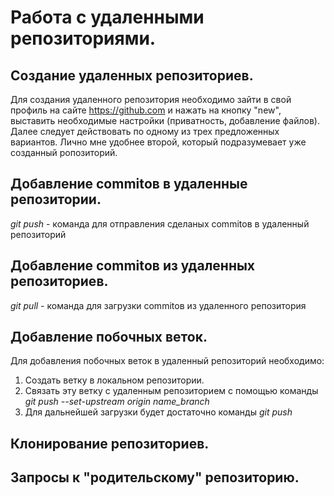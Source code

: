 # Работа с удаленными репозиториями.

## Создание удаленных репозиториев.

Для создания удаленного репозитория необходимо зайти в свой профиль на сайте https://github.com и нажать на кнопку "new", выставить необходимые настройки (приватность, добавление файлов). Далее следует действовать по одному из трех предложенных вариантов. Лично мне удобнее второй, который подразумевает уже созданный ропозиторий.

## Добавление commitов в удаленные репозитории.

*git push* - команда для отправления сделаных commitов в удаленный репозиторий

## Добавление commitов из удаленных репозиториев.

*git pull* - команда для загрузки commitов из удаленного репозитория

## Добавление побочных веток.

Для добавления побочных веток в удаленный репозиторий необходимо:

1. Создать ветку в локальном репозитории.
2. Связать эту ветку с удаленным репозиторием с помощью команды
*git push --set-upstream origin name_branch*
3. Для дальнейшей загрузки будет достаточно команды *git push*
## Клонирование репозиториев.

## Запросы к "родительскому" репозиторию.